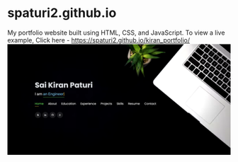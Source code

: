 # spaturi2.github.io
My portfolio website built using HTML, CSS, and JavaScript. 
To view a live example, Click here - https://spaturi2.github.io/kiran_portfolio/
<img width="1463" alt="Screenshot 2023-09-30 at 12 10 19 AM" src="https://github.com/spaturi2/kiran_portfolio/blob/main/imagebio.jpg">



